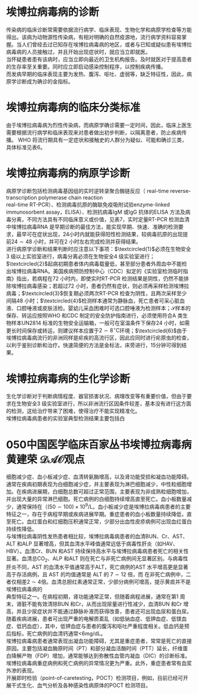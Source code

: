 # 埃博拉病毒病的诊断  
传染病的临床诊断常需要依据流行病学、临床表现、生物化学和病原学检查等方能得出。该病为动物源性传染病，有相对明确的自然疫源地，流行病学资料容易掌握。当人们曾经去过已知存在埃博拉病毒病的地区，或者与已知或疑似患有埃博拉病毒病的人员接触过，并且开始出现症状时，就应当立即就医。  
当怀疑患者患有该病时，应当立即向最近的卫生机构报告。及时就医对于提高患者的生存率至关重要。同时应立即启动感染控制程序，以控制疾病传播。  
而发病早期的临床表现主要为发热、腹泻、呕吐、虚弱等，缺乏特征性，因此，病原学诊断成为确诊的金指标。  
#  埃博拉病毒病的临床分类标准  
由于埃博拉病毒病为烈性传染病，而病原学确诊需要一定时间，因此，临床上医生需要根据流行病学和临床表现来对患者做出初步判断，以隔离患者，防止疾病传播。 WHO 将流行期具有一定症状和接触史的人群分为疑似、可能和确诊三类，具体标准见表6。  
#  埃博拉病毒病的病原学诊断  
病原学诊断包括检测病毒基因组的实时逆转录聚合酶链反应（ real-time reverse-transcription polymerase chain reaction  
real-time RT-PCR）、检测病毒抗原的酶联免疫吸附试验enzyme-linked immunosorbent assay，ELISA）、检测抗病毒IgM 或IgG 抗体的ELISA 方法及病毒分离，不同方法具有不同临床意义或价值，见表7，实时定量RT-PCR 检测血清中埃博拉病毒RNA 是早期诊断的最佳方法，能实现早期、快速、准确的检测要求，最早可在症状出现，24小时内就能获得阳性检测结果，较病毒抗原的出现提前$24\sim48$ 小时，并可在2 小时左右完成检测并获得结果。  
进行病原学诊断和结果判断时应注意以下事项：$\textcircled{1}$必须在生物安全3 级以上实验室进行，病毒分离必须在生物安全4 级实验室进行；$\textcircled{2}$起病初期患者体内病毒载量低，甚至部分患者外周血中不能检出埃博拉病毒RNA。美国疾病预防控制中心（CDC）拟定的《实验室检测临时指  
南》指出，若病程在72 小时内，即使实时RT-PCR 检测结果是阴性，仍然不能排除埃博拉病毒感染；若超过72 小时，患者仍然有症状，则必须再采样检测埃博拉病毒；$\textcircled{3}$恢复期必须两次RT-PCR 检查为阴性，且两次采样至少间隔48 小时；$\textcircled{4}$检测样本通常为静脉血，死亡患者可采心脏血液、口腔唾液或皮肤活检。婴幼儿采血困难时可选口腔唾液为检测样本；$\mathcal{S}$样本的保存、转运应按照WHO 和CDC 制定的安全防护指南进行，必须使用符合A 类生物样本UN2814 标准的生物安全运输箱，一般可在室温条件下保存24 小时，如需更长时间保存或转运，则建议样本应置于$2\sim8^{\circ}\mathrm{C}$环境；$\textcircled{6}$由于埃博拉病毒病流行的非洲同样是疟疾的高流行区，因此应同时进行疟原虫的检查，以利于鉴别诊断和治疗。快速简便的方法是金标法，床旁进行，15分钟可得到结果。  
#  埃博拉病毒病的生化学诊断  
生化学诊断对于判断病情程度、器官损害状况、病理改变等有重要价值，但由于要求在生物安全3 级实验室进行，所以非洲流行区因条件较差，基本没有进行这方面的检测，这给治疗带来了困难，使得治疗不能实现精准化。  
埃博拉病毒病患者的实验室典型检测结果主要包括白  
# 050中国医学临床百家丛书埃博拉病毒病 黄建荣 $\mathcal{D A O}$观点  
细胞减少症、血小板减少症、血清转氨酶增高，以及肾功能受损和凝血功能障碍。通常在疾病初期表现为白细胞减少症，并主要表现为淋巴细胞减少，中性粒细胞增加。在疾病进展期，白细胞总数可超过正常范围，主要表现为非成熟粒细胞增加，并出现大量的异常淋巴细胞。死亡病例的白细胞持续增高直至死亡。血小板数量减少，通常保持在（$(50\sim100)\times10^{9}/\mathrm{L}$。血小板减少症是埃博拉病毒病患者的主要特征之一，存在于病程早期或疾病进展早期。重症患者的血小板数量持续降低，直至死亡。血红蛋白和红细胞压积通常正常，少部分出血性皮疹病例可出现血红蛋白持续性降低。  
与埃博拉病毒阴性发热患者相比较，埃博拉病毒病患者的血清BUN、Cr、AST、ALT 和ALP 显著增高，但其血清水平峰值通常远低于病毒性肝炎（如HAV、HBV）。血清Cr、BUN 和AST 持续保持高水平与埃博拉病毒病患者死亡的相关性显著。血清总$\mathrm{CO}_{2}$、ALP 和ALT 则在死亡与非死亡病例间无显著区别。与病毒性肝炎不同，AST 的血清水平值通常高于ALT，死亡病例的AST 水平增高更是显著高于存活病例，且 AST  的均值通常是 ALT  的 $7\sim12$ 倍，而 在非死亡病例中，二者仅相差$2\sim4$倍。血清总胆红素通常正常，少部分病例可增高，提示黄疸并不是埃博拉病毒病的  
典型特征之一。在病程初期，肾功能通常正常，但随着病程进展，通常在第1 周末，肾脏不能有效清除BUN 和Cr，从而出现尿量进行性减少，血清BUN 和Cr 增高，并且少尿症状并不能通过静脉补液而获得改善，患者还可出现血尿和蛋白尿。随着疾病进展，患者可出现严重的电解质紊乱（如低钠血症、低钾血症、低镁血症、低钙血症），其中，低钾血症与患者的腹泻和呕吐严重程度相关。低血钙是预后指标，死亡病例的血清钙通常$<$6mg/dL。  
埃博拉病毒病患者通常表现出凝血功能障碍，尤其是重症患者，常常是死亡的直接原因。主要包括凝血酶原时间（PT）和部分凝血活酶时间（PTT）延长，纤维蛋白降解产物（FDP）增加，通常能够达到弥散性血管内凝血（DIC）的诊断标准。埃博拉病毒病重症病例和死亡病例的异常情况更为严重。此外，重症患者常有血浆外渗的表现。  
开展即时检验（point-of-caretesting，POCT）检测项目，例如，目前已经可开展干式生化、血气分析及各种感染性病原体的POCT 检测项目。  
